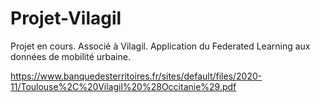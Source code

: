 # Projet-Vilagil
Projet en cours. 
Associé à Vilagil. 
Application du Federated Learning aux données de mobilité urbaine. 

https://www.banquedesterritoires.fr/sites/default/files/2020-11/Toulouse%2C%20Vilagil%20%28Occitanie%29.pdf
